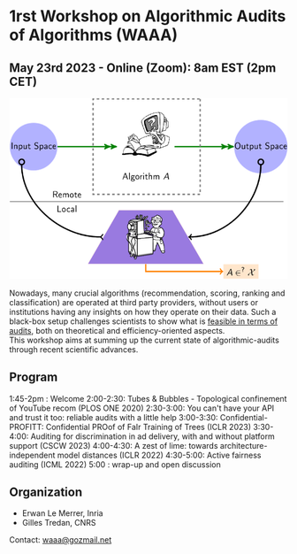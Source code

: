 # 1rst Workshop on Algorithmic Audits of Algorithms (WAAA)
## May 23rd 2023 - Online (Zoom): 8am EST (2pm CET) 

<img src="./audit.png" width="600" alt="banner" class="center">

Nowadays, many crucial algorithms (recommendation, scoring, ranking and classification) are operated at third party providers, without users or institutions having any insights on how they operate on their data. Such a black-box setup challenges scientists to show what is [feasible in terms of audits](https://github.com/erwanlemerrer/awesome-audit-algorithms), both on theoretical and efficiency-oriented aspects.\
This workshop aims at summing up the current state of algorithmic-audits through recent scientific advances.

## Program

1:45-2pm : Welcome
2:00-2:30: Tubes & Bubbles - Topological confinement of YouTube recom (PLOS ONE 2020)
2:30-3:00: You can't have your API and trust it too: reliable audits with a little help
3:00-3:30: Confidential-PROFITT: Confidential PROof of FaIr Training of Trees (ICLR 2023)
3:30-4:00: Auditing for discrimination in ad delivery, with and without platform support (CSCW 2023)
4:00-4:30: A zest of lime: towards architecture-independent model distances (ICLR 2022)
4:30-5:00: Active fairness auditing (ICML 2022)
5:00     : wrap-up and open discussion

## Organization
* Erwan Le Merrer, Inria
* Gilles Tredan, CNRS

Contact: waaa@gozmail.net
